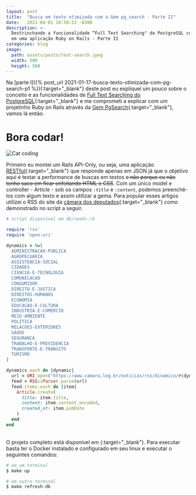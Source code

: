 ```yaml
---
layout: post
title:  "Busca em texto otimizada com a Gem pg_search - Parte II"
date:   2021-04-01 18:58:53 -0300
description: >-
  Destrinchando a funcionalidade “Full Text Searching" do PostgreSQL com a Gem pg_search
  em uma aplicação Ruby on Rails - Parte II
categories: blog
image:
  path: assets/posts/text-search.jpeg
  width: 500
  height: 500
---
```


<!-- excerpt-start -->
Na [parte I]({% post_url 2021-01-17-busca-texto-otimizada-com-pg-search-p1 %}){:target="_blank"} deste
post eu expliquei um pouco sobre o conceito e as funcionalidades de
[Full Text Searching do PostgreSQL](https://www.postgresql.org/docs/current/textsearch-intro.html){:target="_blank"}
e me comprometi a explicar com um projetinho Ruby on Rails através da
[Gem PgSearch](https://github.com/Casecommons/pg_search){:target="_blank"}, vamos lá então.
<!-- excerpt-end -->

# Bora codar!

![Cat coding](/assets/posts/cat-coding.gif)

Primeiro eu montei um Rails API-Only, ou seja, uma aplicação
[RESTful](https://en.wikipedia.org/wiki/Representational_state_transfer){:target="_blank"} que
responde apenas em JSON já que o objetivo aqui é testar a performance de buscas em textos ~~e não
porque eu não tenho saco em ficar enfeitando HTML e CSS~~. Com um único model e controller -
Article - sob os campos ```:title``` e ```:content```, podemos preenchê-los com algum texto e assim
utilizar a gema. Para popular esses artigos utilizei o RSS do site da
[câmara dos deputados](https://www.camara.leg.br/noticias/rss){:target="_blank"} como demonstrado
no script a seguir.

```ruby
# script disponível em db/seeds.rb

require 'rss'
require 'open-uri'

dynamics = %w[
  ADMINISTRACAO-PUBLICA
  AGROPECUARIA
  ASSISTENCIA-SOCIAL
  CIDADES
  CIENCIA-E-TECNOLOGIA
  COMUNICACAO
  CONSUMIDOR
  DIREITO-E-JUSTICA
  DIREITOS-HUMANOS
  ECONOMIA
  EDUCACAO-E-CULTURA
  INDUSTRIA-E-COMERCIO
  MEIO-AMBIENTE
  POLITICA
  RELACOES-EXTERIORES
  SAUDE
  SEGURANCA
  TRABALHO-E-PREVIDENCIA
  TRANSPORTE-E-TRANSITO
  TURISMO
]

dynamics.each do |dynamic|
  url = URI.open("https://www.camara.leg.br/noticias/rss/dinamico/#{dynamic}")
  feed = RSS::Parser.parse(url)
  feed.items.each do |item|
    Article.create(
      title: item.title,
      content: item.content_encoded,
      created_at: item.pubDate
    )
  end
end
```

<br>
O projeto completo está disponível em <https://github.com/callmarx/fts_example>{:target="_blank"}.
Para executar basta ter o Docker instalado e configurado em seu linux e executar o seguintes
comandos:

```bash
# em um terminal
$ make up

# em outro terminal
$ make refresh-db
```
